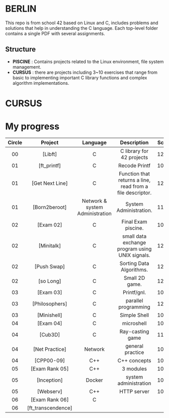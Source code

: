 # BERLIN

This repo is from school 42 based on Linux and C, includes problems and solutions that help in understanding the C language.
Each top-level folder contains a single PDF with several assignments.


## Structure
- **PISCINE** :
  Contains projects related to the Linux environment, file system management.
- **CURSUS** :
  there are projects including 3~10 exercises that range from basic to implementing important C library functions and complex algorithm implementations.
  
# CURSUS

# My progress
|Circle | Project | Language | Description | Score | 
|:-----:|:-------:|:--------:|:-----------:|:-----:|
|00| [Libft]| C | C library for 42 projects | 125% |
|01| [ft_printf]| C | Recode Printf | 100% |
|01| [Get Next Line] | C | Function that returns a line, read from a file descriptor. | 125% |
|01| [Born2beroot] | Network & system Administration | System Administration. | 110% |
|02| [Exam 02] | C | Final Exam piscine. | 100% |
|02| [Minitalk]| C | small data exchange program using UNIX signals. | 125% |
|02| [Push Swap] | C | Sorting Data Algorithms. | 125% |
|02| [so Long] | C | Small 2D game. | 125% |
|03| [Exam 03] | C | Printf/gnl. | 100% |
|03| [Philosophers] | C | parallel programming | 125% |
|03| [Minishell] | C | Simple Shell | 100% |
|04| [Exam 04] | C | microshell| 100% |
|04| [Cub3D] | C | Ray-casting game | 115% |
|04| [Net Practice] | Network | general practice| 100% |
|04| [CPP00-09] | C++ | C++ concepts | 100% |
|05| [Exam Rank 05] | C++ | 3 modules |  100% |
|05| [Inception] | Docker | system administration | 100% |
|05| [Webserv] | C++ | HTTP server | 100% |
|06| [Exam Rank 06] | C | | |
|06| [ft_transcendence] | |||

